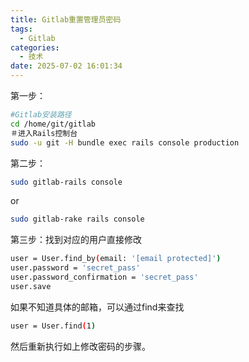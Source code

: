 ```yaml
---
title: Gitlab重置管理员密码
tags:
  - Gitlab
categories:
  - 技术
date: 2025-07-02 16:01:34
---
```


第一步：

```bash
#Gitlab安装路径
cd /home/git/gitlab
＃进入Rails控制台
sudo -u git -H bundle exec rails console production
```

第二步：

```bash
sudo gitlab-rails console
```

or

```bash
sudo gitlab-rake rails console
```

第三步：找到对应的用户直接修改

```bash
user = User.find_by(email: '[email protected]')
user.password = 'secret_pass'
user.password_confirmation = 'secret_pass'
user.save
```

如果不知道具体的邮箱，可以通过find来查找

```bash
user = User.find(1)
```

然后重新执行如上修改密码的步骤。

